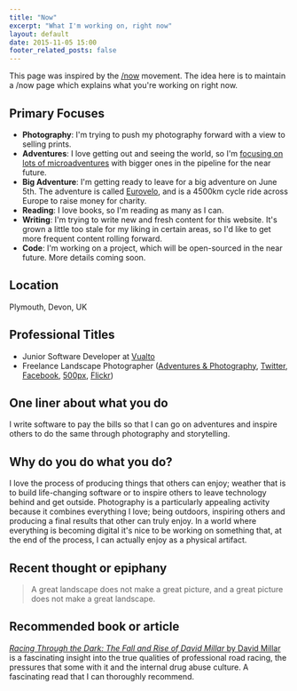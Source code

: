 ```yaml
---
title: "Now"
excerpt: "What I'm working on, right now"
layout: default
date: 2015-11-05 15:00
footer_related_posts: false
---
```


This page was inspired by the [/now][now_movement] movement. The idea here is to maintain a /now page which explains what you're working on right now.

## Primary Focuses

* **Photography**: I'm trying to push my photography forward with a view to selling prints.
* **Adventures**: I love getting out and seeing the world, so I'm [focusing on lots of microadventures][adventures_photography] with bigger ones in the pipeline for the near future.
* **Big Adventure**: I'm getting ready to leave for a big adventure on June 5th. The adventure is called [Eurovelo][eurovelo], and is a 4500km cycle ride across Europe to raise money for charity.
* **Reading**: I love books, so I'm reading as many as I can.
* **Writing**: I'm trying to write new and fresh content for this website. It's grown a little too stale for my liking in certain areas, so I'd like to get more frequent content rolling forward.
* **Code**: I'm working on a project, which will be open-sourced in the near future. More details coming soon.

## Location

Plymouth, Devon, UK

## Professional Titles

* Junior Software Developer at [Vualto][vualto]
* Freelance Landscape Photographer ([Adventures &amp; Photography][adventures_photography], [Twitter][twitter], [Facebook][facebook], [500px][500px], [Flickr][flickr])

## One liner about what you do

I write software to pay the bills so that I can go on adventures and inspire others to do the same through photography and storytelling.

## Why do you do what you do?

I love the process of producing things that others can enjoy; weather that is to build life-changing software or to inspire others to leave technology behind and get outside. Photography is a particularly appealing activity because it combines everything I love; being outdoors, inspiring others and producing a final results that other can truly enjoy. In a world where everything is becoming digital it's nice to be working on something that, at the end of the process, I can actually enjoy as a physical artifact.

## Recent thought or epiphany

> A great landscape does not make a great picture, and a great picture does not make a great landscape.

## Recommended book or article

[*Racing Through the Dark: The Fall and Rise of David Millar* by David Millar][recommended_book] is a fascinating insight into the true qualities of professional road racing, the pressures that some with it and the internal drug abuse culture. A fascinating read that I can thoroughly recommend.

[now_movement]: https://sivers.org/nowff "Derek Sivers on the /now movement"
[adventures_photography]: http://danielgroves.net/adventures-photography/ "Adventures and Photography"
[vualto]: http://vualto.com "Video streaming and DRM solutions"
[twitter]: https://twitter.com/danielsgroves "Daniel Groves on Twitter"
[facebook]: http://facebook.com/danielgrovesphotography "Daniel Groves Photography on Facebook"
[500px]: http://500px.com/danielsgroves "Daniel Groves on 500px"
[flickr]: https://www.flickr.com/photos/danielgroves/ "Daniel Groves on Flickr"
[recommended_book]: http://amzn.to/1GNjaC8 "Buy Racing Through the Dark: The Fall and Rise of David Millar on Amazon"
[eurovelo]: https://danielgroves.net/notebook/2016/04/eurovelo/ "Eurovelo"
